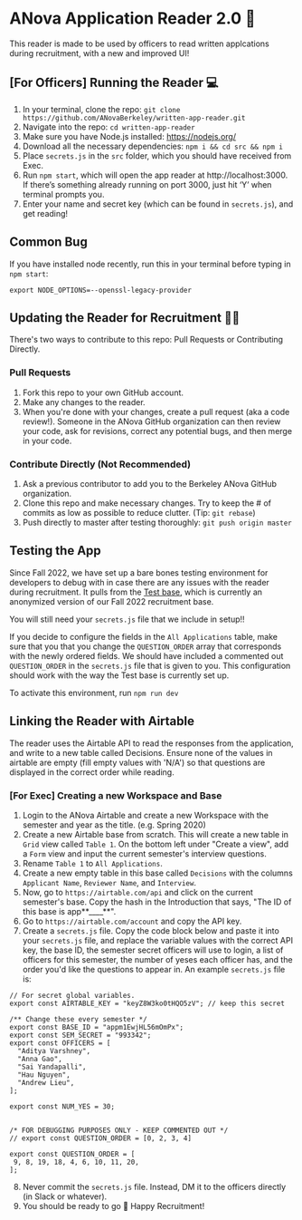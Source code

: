 # ANova Application Reader 2.0 🎉

This reader is made to be used by officers to read written applcations during recruitment, with a new and improved UI!

## [For Officers] Running the Reader 💻

1. In your terminal, clone the repo: `git clone https://github.com/ANovaBerkeley/written-app-reader.git`
2. Navigate into the repo: `cd written-app-reader`
3. Make sure you have Node.js installed: https://nodejs.org/
4. Download all the necessary dependencies: `npm i && cd src && npm i`
5. Place `secrets.js` in the `src` folder, which you should have received from Exec.
6. Run `npm start`, which will open the app reader at http://localhost:3000. If there’s something already running on port 3000, just hit ‘Y’ when terminal prompts you.
7. Enter your name and secret key (which can be found in `secrets.js`), and get reading!

## Common Bug
If you have installed node recently, run this in your terminal before typing in `npm start`:

`export NODE_OPTIONS=--openssl-legacy-provider`

## Updating the Reader for Recruitment 👩‍💻

There's two ways to contribute to this repo: Pull Requests or Contributing Directly.

### Pull Requests

1. Fork this repo to your own GitHub account.
2. Make any changes to the reader.
3. When you're done with your changes, create a pull request (aka a code review!). Someone in the ANova GitHub organization can then review your code, ask for revisions, correct any potential bugs, and then merge in your code.

### Contribute Directly (Not Recommended)

1. Ask a previous contributor to add you to the Berkeley ANova GitHub organization.
2. Clone this repo and make necessary changes. Try to keep the # of commits as low as possible to reduce clutter. (Tip: `git rebase`)
3. Push directly to master after testing thoroughly: `git push origin master`

## Testing the App

Since Fall 2022, we have set up a bare bones testing environment for developers to debug with in case there are any issues with the reader during recruitment. It pulls from the [Test base](https://airtable.com/appvwWqjOPkyIULfE/tblneqO4kcIozm98P/viw0VogHq7jpWdFzB?blocks=hide), which is currently an anonymized version of our Fall 2022 recruitment base. 

You will still need your `secrets.js` file that we include in setup!! 

If you decide to configure the fields in the `All Applications` table, make sure that you that you change the `QUESTION_ORDER` array that corresponds with the newly ordered fields. We should have included a commented out `QUESTION_ORDER` in the `secrets.js` file that is given to you. This configuration should work with the way the Test base is currently set up.

To activate this environment, run `npm run dev`

## Linking the Reader with Airtable

The reader uses the Airtable API to read the responses from the application, and write to a new table called Decisions. Ensure none of the values in airtable are empty (fill empty values with 'N/A') so that questions are displayed in the correct order while reading.

### [For Exec] Creating a new Workspace and Base

1. Login to the ANova Airtable and create a new Workspace with the semester and year as the title. (e.g. Spring 2020)
2. Create a new Airtable base from scratch. This will create a new table in `Grid` view called `Table 1`. On the bottom left under "Create a view", add a `Form` view and input the current semester's interview questions.
3. Rename `Table 1` to `All Applications`.
4. Create a new empty table in this base called `Decisions` with the columns `Applicant Name`, `Reviewer Name`, and `Interview`.
5. Now, go to `https://airtable.com/api` and click on the current semester's base. Copy the hash in the Introduction that says, "The ID of this base is app**\_\_\_\_**".
6. Go to `https://airtable.com/account` and copy the API key.
7. Create a `secrets.js` file. Copy the code block below and paste it into your `secrets.js` file, and replace the variable values with the correct API key, the base ID, the semester secret officers will use to login, a list of officers for this semester, the number of yeses each officer has, and the order you'd like the questions to appear in. An example `secrets.js` file is:

```
// For secret global variables.
export const AIRTABLE_KEY = "keyZ8W3ko0tHQO5zV"; // keep this secret

/** Change these every semester */
export const BASE_ID = "appm1EwjHL56mOmPx";
export const SEM_SECRET = "993342";
export const OFFICERS = [
  "Aditya Varshney",
  "Anna Gao",
  "Sai Yandapalli",
  "Hau Nguyen",
  "Andrew Lieu",
];

export const NUM_YES = 30;


/* FOR DEBUGGING PURPOSES ONLY - KEEP COMMENTED OUT */
// export const QUESTION_ORDER = [0, 2, 3, 4]

export const QUESTION_ORDER = [
 9, 8, 19, 18, 4, 6, 10, 11, 20,
];
```

8. Never commit the `secrets.js` file. Instead, DM it to the officers directly (in Slack or whatever).
9. You should be ready to go 🥳 Happy Recruitment!
